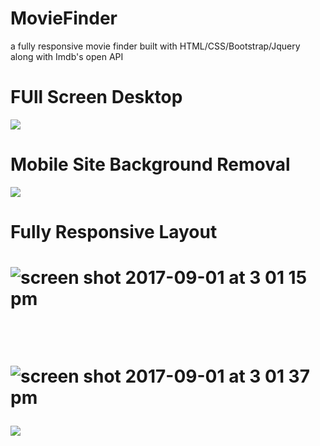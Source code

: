 # MovieFinder
a fully responsive movie finder built with HTML/CSS/Bootstrap/Jquery along with Imdb's open API

<h1>FUll Screen Desktop</h1>
<img src="https://user-images.githubusercontent.com/13370622/29989266-c0355f5c-8f26-11e7-8bdd-ebeaea4d8974.png">
<br>

<h1>Mobile Site Background Removal</h1>
<img src="https://user-images.githubusercontent.com/13370622/29989298-e6079740-8f26-11e7-9b59-cf15dd34c799.png">
<br>

<h1>Fully Responsive Layout<h1>

![screen shot 2017-09-01 at 3 01 15 pm](https://user-images.githubusercontent.com/13370622/29989315-0679093c-8f27-11e7-88e1-44674c3a4028.png)

<br>

![screen shot 2017-09-01 at 3 01 37 pm](https://user-images.githubusercontent.com/13370622/29989324-154b7e22-8f27-11e7-8737-8e4df8de4da8.png)
<br>
<p style="align:center;">
<img style="display:block; margin:0 auto;" src="https://user-images.githubusercontent.com/13370622/29989326-16467804-8f27-11e7-9a87-b38b416cb7ea.png">
<p>


